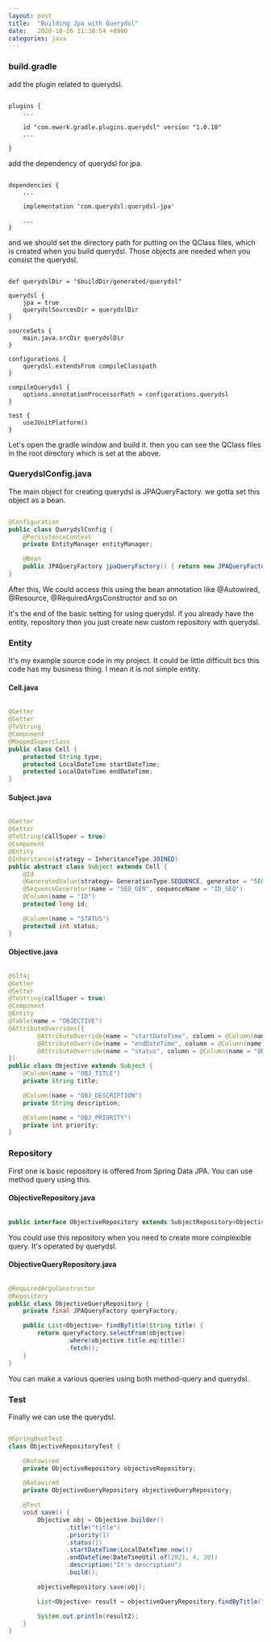 ```yaml
---
layout: post
title:  "Building Jpa with Querydsl"
date:   2020-10-26 11:38:54 +0900
categories: java
---
```


### build.gradle

add the plugin related to querydsl.

```

plugins {
    ...

    id "com.ewerk.gradle.plugins.querydsl" version "1.0.10"
    ...

}

```

add the dependency of querydsl for jpa.

```

dependencies {
    ...

    implementation 'com.querydsl:querydsl-jpa'

    ...
}

```

and we should set the directory path for putting on the QClass files, which is created when you build querydsl.
Those objects are needed when you consist the querydsl.

```

def querydslDir = "$buildDir/generated/querydsl"

querydsl {
    jpa = true
    querydslSourcesDir = querydslDir
}

sourceSets {
    main.java.srcDir querydslDir
}

configurations {
    querydsl.extendsFrom compileClasspath
}

compileQuerydsl {
    options.annotationProcessorPath = configurations.querydsl
}

test {
    useJUnitPlatform()
}

```

Let's open the gradle window and build it. then you can see the QClass files in the root directory which is set at the above.

### QuerydslConfig.java

The main object for creating querydsl is JPAQueryFactory. we gotta set this object as a bean.

```java

@Configuration
public class QuerydslConfig {
    @PersistenceContext
    private EntityManager entityManager;

    @Bean
    public JPAQueryFactory jpaQueryFactory() { return new JPAQueryFactory(entityManager); }
}

```

After this, We could access this using the bean annotation like @Autowired, @Resource, @RequiredArgsConstructor and so on

It's the end of the basic setting for using querydsl. if you already have the entity, repository then you just create new custom repository with querydsl.

### Entity

It's my example source code in my project. It could be little difficult bcs this code has my business thing. I mean it is not simple entity.

#### Cell.java

```java

@Getter
@Setter
@ToString
@Component
@MappedSuperclass
public class Cell {
    protected String type;
    protected LocalDateTime startDateTime;
    protected LocalDateTime endDateTime;
}

```

#### Subject.java

```java

@Getter
@Setter
@ToString(callSuper = true)
@Component
@Entity
@Inheritance(strategy = InheritanceType.JOINED)
public abstract class Subject extends Cell {
    @Id
    @GeneratedValue(strategy= GenerationType.SEQUENCE, generator = "SEQ_GEN")
    @SequenceGenerator(name = "SEQ_GEN", sequenceName = "ID_SEQ")
    @Column(name = "ID")
    protected long id;

    @Column(name = "STATUS")
    protected int status;
}

```

#### Objective.java

```java

@Slf4j
@Getter
@Setter
@ToString(callSuper = true)
@Component
@Entity
@Table(name = "OBJECTIVE")
@AttributeOverrides({
        @AttributeOverride(name = "startDateTime", column = @Column(name = "OBJ_START_DATETIME")),
        @AttributeOverride(name = "endDateTime", column = @Column(name = "OBJ_END_DATETIME")),
        @AttributeOverride(name = "status", column = @Column(name = "OBJ_STATUS"))
})
public class Objective extends Subject {
    @Column(name = "OBJ_TITLE")
    private String title;

    @Column(name = "OBJ_DESCRIPTION")
    private String description;

    @Column(name = "OBJ_PRIORITY")
    private int priority;
}

```

### Repository

First one is basic repository is offered from Spring Data JPA. You can use method query using this.

#### ObjectiveRepository.java

```java

public interface ObjectiveRepository extends SubjectRepository<Objective, Long> {}

```

You could use this repository when you need to create more complexible query. It's operated by querydsl.

#### ObjectiveQueryRepository.java

```java

@RequiredArgsConstructor
@Repository
public class ObjectiveQueryRepository {
    private final JPAQueryFactory queryFactory;

    public List<Objective> findByTitle(String title) {
        return queryFactory.selectFrom(objective)
                .where(objective.title.eq(title))
                .fetch();
    }
}

```

You can make a various queries using both method-query and querydsl.

### Test

Finally we can use the querydsl.

```java

@SpringBootTest
class ObjectiveRepositoryTest {

    @Autowired
    private ObjectiveRepository objectiveRepository;

    @Autowired
    private ObjectiveQueryRepository objectiveQueryRepository;

    @Test
    void save() {
        Objective obj = Objective.builder()
                .title("title")
                .priority(1)
                .status(1)
                .startDateTime(LocalDateTime.now())
                .endDateTime(DateTimeUtil.of(2021, 4, 30))
                .description("It's description")
                .build();

        objectiveRepository.save(obj);

        List<Objective> result = objectiveQueryRepository.findByTitle("title");

        System.out.println(result2);
    }
}

```